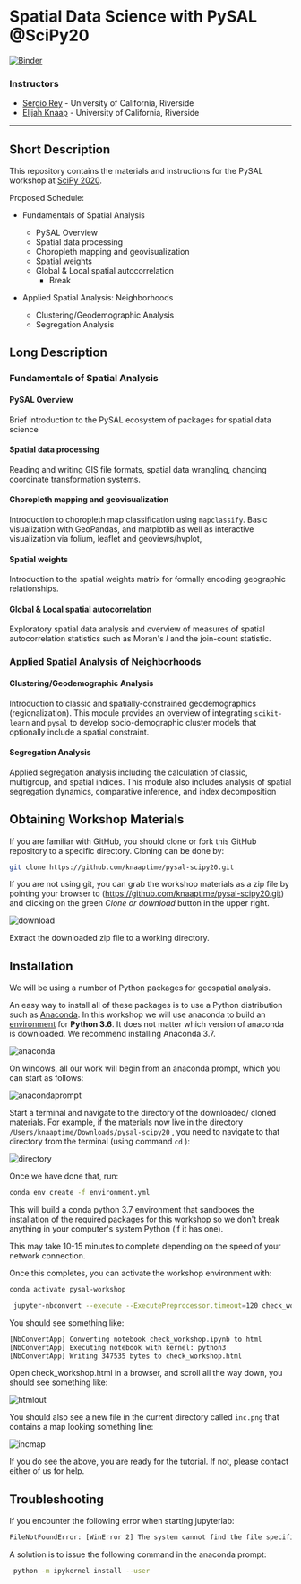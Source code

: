 # Spatial Data Science with PySAL @SciPy20

[![Binder](https://mybinder.org/badge_logo.svg)](https://mybinder.org/v2/gh/knaaptime/pysal-scipy20/master)

### Instructors

* [Sergio Rey](http://sergerey.org) - University of California, Riverside
* [Elijah Knaap](https:/knaaptime.com) - University of California, Riverside

---

## Short Description

This repository contains the materials and instructions for the PySAL workshop at [SciPy 2020](https://www.scipy2020.scipy.org/).

Proposed Schedule:

* Fundamentals of Spatial Analysis
  + PySAL Overview
  + Spatial data processing
  + Choropleth mapping and geovisualization
  + Spatial weights
  + Global & Local spatial autocorrelation
    - Break

* Applied Spatial Analysis: Neighborhoods

  + Clustering/Geodemographic Analysis
  + Segregation Analysis


## Long Description

### Fundamentals of Spatial Analysis

#### PySAL Overview

Brief introduction to the PySAL ecosystem of packages for spatial data science

#### Spatial data processing

Reading and writing GIS file formats, spatial data wrangling, changing coordinate transformation systems.

#### Choropleth mapping and geovisualization

Introduction to choropleth map classification using `mapclassify`. Basic visualization with GeoPandas, and matplotlib as well as interactive visualization via folium, leaflet and geoviews/hvplot,

#### Spatial weights

Introduction to the spatial weights matrix for formally encoding geographic relationships.

#### Global & Local spatial autocorrelation

Exploratory spatial data analysis and overview of measures of spatial autocorrelation statistics such as Moran's *I* and the join-count statistic.

### Applied Spatial Analysis of Neighborhoods

#### Clustering/Geodemographic Analysis

Introduction to classic and spatially-constrained geodemographics (regionalization). This module provides an overview of integrating `scikit-learn` and `pysal` to develop socio-demographic cluster models that optionally include a spatial constraint.

#### Segregation Analysis

Applied segregation analysis including the calculation of classic, multigroup, and spatial indices. This module also includes analysis of spatial segregation dynamics, comparative inference, and index decomposition

## Obtaining Workshop Materials

If you are familiar with GitHub, you should clone or fork this GitHub repository to a specific directory. Cloning can be done by:

``` bash
git clone https://github.com/knaaptime/pysal-scipy20.git
```

If you are not using git, you can grab the workshop materials as a zip file by pointing your browser to (https://github.com/knaaptime/pysal-scipy20.git) and clicking on the green _Clone or download_ button in the upper right.

![download](figs/readmefigs/download.png)

Extract the downloaded zip file to a working directory.

## Installation

We will be using a number of Python packages for geospatial analysis.

An easy way to install all of these packages is to use a Python distribution such as [Anaconda](https://www.anaconda.com/download/#macos). In this workshop we will use anaconda to build an [environment](https://conda.io/docs/user-guide/tasks/manage-environments.html) for **Python 3.6**. It does not matter which version of anaconda is downloaded. We recommend installing Anaconda 3.7.

![anaconda](figs/readmefigs/anaconda.png)

On windows, all our work will begin from an anaconda prompt, which you can start as follows:

![anacondaprompt](figs/readmefigs/anacondastartwin.png)

Start a terminal and navigate to the directory of the downloaded/ cloned materials. For example, if the materials now live in the directory `/Users/knaaptime/Downloads/pysal-scipy20` , you need to navigate to that directory from the terminal (using command `cd` ):

![directory](figs/readmefigs/directory.png)

Once we have done that, run:

``` bash
conda env create -f environment.yml
```

This will build a conda python 3.7 environment that sandboxes the installation of the required packages for this workshop so we don't break anything in your computer's system Python (if it has one).

This may take 10-15 minutes to complete depending on the speed of your network connection.

Once this completes, you can activate the workshop environment with:


``` bash
conda activate pysal-workshop
```


``` bash
 jupyter-nbconvert --execute --ExecutePreprocessor.timeout=120 check_workshop.ipynb
```

You should see something like:

``` bash
[NbConvertApp] Converting notebook check_workshop.ipynb to html
[NbConvertApp] Executing notebook with kernel: python3
[NbConvertApp] Writing 347535 bytes to check_workshop.html
```

Open check_workshop.html in a browser, and scroll all the way down, you should see something like:

![htmlout](figs/readmefigs/htmlout.png)

You should also see a new file in the current directory called `inc.png` that contains a map looking something line:

![incmap](figs/readmefigs/inc.png)

If you do see the above, you are ready for the tutorial. If not, please contact either of us for help.

## Troubleshooting

If you encounter the following error when starting jupyterlab:

``` bash
FileNotFoundError: [WinError 2] The system cannot find the file specified
```

A solution is to issue the following command in the anaconda prompt:

``` bash
 python -m ipykernel install --user
```

